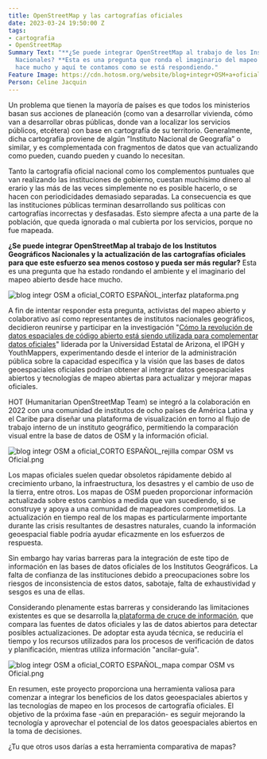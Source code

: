 ```yaml
---
title: OpenStreetMap y las cartografías oficiales
date: 2023-03-24 19:50:00 Z
tags:
- cartografia
- OpenStreetMap
Summary Text: "**¿Se puede integrar OpenStreetMap al trabajo de los Institutos Geográficos
  Nacionales? **Esta es una pregunta que ronda el imaginario del mapeo abierto desde
  hace mucho y aquí te contamos como se está respondiendo."
Feature Image: https://cdn.hotosm.org/website/blog+integr+OSM+a+oficial_UN+WDF_imagen+1+compar+OSM+y+Oficial.png
Person: Celine Jacquin
---
```


Un problema que tienen la mayoría de países es que todos los ministerios basan sus acciones de planeación (como van a desarrollar vivienda, cómo van a desarrollar obras públicas, donde van a localizar los servicios públicos, etcétera) con base en cartografía de su territorio. Generalmente, dicha cartografía proviene de algún ”Instituto Nacional de Geografía” o similar, y es complementada con fragmentos de datos que van actualizando como pueden, cuando pueden y cuando lo necesitan.

Tanto la cartografía oficial nacional como los complementos puntuales que van realizando las instituciones de gobierno, cuestan muchísimo dinero al erario y las más de las veces simplemente no es posible hacerlo, o se hacen con periodicidades demasiado separadas. La consecuencia es que las instituciones públicas terminan desarrollando sus políticas con cartografías incorrectas y desfasadas. Esto siempre afecta a una parte de la población, que queda ignorada o mal cubierta por los servicios, porque no fue mapeada.

**¿Se puede integrar OpenStreetMap al trabajo de los Institutos Geográficos Nacionales y la actualización de las cartografías oficiales para que este esfuerzo sea menos costoso y pueda ser más regular?**
Esta es una pregunta que ha estado rondando el ambiente y el imaginario del mapeo abierto desde hace mucho.

![blog integr OSM a oficial_CORTO ESPAÑOL_interfaz plataforma.png](/uploads/blog%20integr%20OSM%20a%20oficial_CORTO%20ESPA%C3%91OL_interfaz%20plataforma.png)

A fin de intentar responder esta pregunta, activistas del mapeo abierto y colaborativo así como representantes de institutos nacionales geográficos, decidieron reunirse y participar en la investigación "[Cómo la revolución de datos espaciales de código abierto está siendo utilizada para complementar datos oficiales](https://issuu.com/knowledgeexchangeforresilience/docs/asu_publication_english_digital_pagebypage)" liderada por la Universidad Estatal de Arizona, el IPGH y YouthMappers, experimentando desde el interior de la administración pública sobre la capacidad específica y la visión que las bases de datos geoespaciales oficiales podrían obtener al integrar datos geoespaciales abiertos y tecnologías de mapeo abiertas para actualizar y mejorar mapas oficiales.

HOT (Humanitarian OpenStreetMap Team) se integró a la colaboración en 2022 con una comunidad de institutos de ocho países de América Latina y el Caribe para diseñar una plataforma de visualización en torno al flujo de trabajo interno de un instituto geográfico, permitiendo la comparación visual entre la base de datos de OSM y la información oficial.

![blog integr OSM a oficial_CORTO ESPAÑOL_rejilla compar OSM vs Oficial.png](/uploads/blog%20integr%20OSM%20a%20oficial_CORTO%20ESPA%C3%91OL_rejilla%20compar%20OSM%20vs%20Oficial.png)

Los mapas oficiales suelen quedar obsoletos rápidamente debido al crecimiento urbano, la infraestructura, los desastres y el cambio de uso de la tierra, entre otros. Los mapas de OSM pueden proporcionar información actualizada sobre estos cambios a medida que van sucediendo, si se construye y apoya a una comunidad de mapeadores comprometidos. La actualización en tiempo real de los mapas es particularmente importante durante las crisis resultantes de desastres naturales, cuando la información geoespacial fiable podría ayudar eficazmente en los esfuerzos de respuesta.

Sin embargo hay varias barreras para la integración de este tipo de información en las bases de datos oficiales de los Institutos Geográficos. La falta de confianza de las instituciones debido a preocupaciones sobre los riesgos de inconsistencia de estos datos, sabotaje, falta de exhaustividad y sesgos es una de ellas.

Considerando plenamente estas barreras y considerando las limitaciones existentes es que se desarrolla la[ plataforma de cruce de información](https://ngigevapp.geoid.mx/#13/9.8430/-83.8012), que compara las fuentes de datos oficiales y las de datos abiertos para detectar posibles actualizaciones. De adoptar esta ayuda técnica, se reduciría el tiempo y los recursos utilizados para los procesos de verificación de datos y planificación, mientras utiliza información "ancilar-guía".

![blog integr OSM a oficial_CORTO ESPAÑOL_mapa compar OSM vs Oficial.png](/uploads/blog%20integr%20OSM%20a%20oficial_CORTO%20ESPA%C3%91OL_mapa%20compar%20OSM%20vs%20Oficial.png)

En resumen, este proyecto proporciona una herramienta valiosa para comenzar a integrar los beneficios de los datos geoespaciales abiertos y las tecnologías de mapeo en los procesos de cartografía oficiales. El objetivo de la próxima fase -aún en preparación- es seguir mejorando la tecnología y aprovechar el potencial de los datos geoespaciales abiertos en la toma de decisiones.

¿Tu que otros usos darías a esta herramienta comparativa de mapas?
